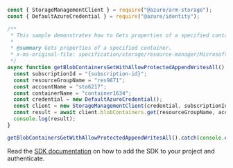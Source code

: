 ```javascript
const { StorageManagementClient } = require("@azure/arm-storage");
const { DefaultAzureCredential } = require("@azure/identity");

/**
 * This sample demonstrates how to Gets properties of a specified container.
 *
 * @summary Gets properties of a specified container.
 * x-ms-original-file: specification/storage/resource-manager/Microsoft.Storage/stable/2021-09-01/examples/BlobContainersGetWithAllowProtectedAppendWritesAll.json
 */
async function getBlobContainersGetWithAllowProtectedAppendWritesAll() {
  const subscriptionId = "{subscription-id}";
  const resourceGroupName = "res9871";
  const accountName = "sto6217";
  const containerName = "container1634";
  const credential = new DefaultAzureCredential();
  const client = new StorageManagementClient(credential, subscriptionId);
  const result = await client.blobContainers.get(resourceGroupName, accountName, containerName);
  console.log(result);
}

getBlobContainersGetWithAllowProtectedAppendWritesAll().catch(console.error);
```

Read the [SDK documentation](https://github.com/Azure/azure-sdk-for-js/blob/%40azure%2Farm-storage_17.2.0/sdk/storage/arm-storage/README.md) on how to add the SDK to your project and authenticate.
